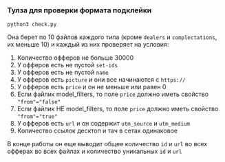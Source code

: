 ### Тулза для проверки формата подклейки

`python3 check.py`

Она берет по 10 файлов каждого типа (кроме `dealers` и `complectations`, их меньше 10) и каждый из них проверяет на условия:
1. Количество офферов не больше 30000
2. У офферов есть не пустой `set-ids`
3. У офферов есть не пустой `name`
4. У офферов есть `picture` и они все начинаются с `https://`
5. У офферов есть `price` и он не меньше или равен 0
6. Если файлик model_filters, то поле `price` должно иметь свойство `"from"="false"`
7. Если файлик НЕ model_filters, то поле `price` должно иметь свойство `"from"="true"`
8. У офферов есть `url` и он содержит `utm_source` и `utm_medium`
9. Количество ссылок десктоп и тач в сетах одинаковое

В конце работы он еще выводит общее количество `id` и `url` во всех офферах во всех файлах и количество уникальных `id` и `url`